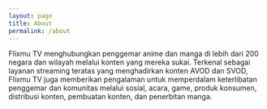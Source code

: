 ```yaml
---
layout: page
title: About
permalink: /about
---
```

Flixmu TV menghubungkan penggemar anime dan manga di lebih dari 200 negara dan wilayah melalui konten yang mereka sukai. Terkenal sebagai layanan streaming teratas yang menghadirkan konten AVOD dan SVOD, Flixmu TV juga memberikan pengalaman untuk memperdalam keterlibatan penggemar dan komunitas melalui sosial, acara, game, produk konsumen, distribusi konten, pembuatan konten, dan penerbitan manga.

